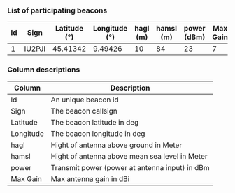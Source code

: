 ### List of participating beacons

| Id | Sign | Latitude (°) | Longitude (°) | hagl (m) | hamsl (m) | power (dBm) | Max Gain | status |
| --- | --- | --- | --- | --- | --- | --- | --- | --- |
| 1 | IU2PJI | 45.41342 | 9.49426 | 10 | 84 | 23 | 7 |active |

### Column descriptions

| Column | Description |
| --- | -------------------- |
| Id 	| An unique beacon id |
| Sign	| The beacon callsign |
| Latitude 	| The beacon latitude in deg |
| Longitude	| The beacon longitude in deg |
| hagl	| Hight of antenna above ground in Meter |
| hamsl | Hight of antenna above mean sea level in Meter |
| power	| Transmit power (power at antenna input) in dBm |
| Max Gain	| Max antenna gain in dBi |
